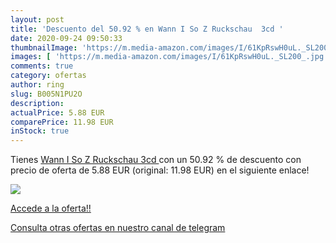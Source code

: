 ```yaml
---
layout: post
title: 'Descuento del 50.92 % en Wann I So Z Ruckschau  3cd '
date: 2020-09-24 09:50:33
thumbnailImage: 'https://m.media-amazon.com/images/I/61KpRswH0uL._SL200_.jpg'
images: [ 'https://m.media-amazon.com/images/I/61KpRswH0uL._SL200_.jpg' ]
comments: true
category: ofertas
author: ring
slug: B005N1PU2O
description:
actualPrice: 5.88 EUR
comparePrice: 11.98 EUR
inStock: true
---
```


Tienes [Wann I So Z Ruckschau  3cd ](https://www.amazon.com/dp/B005N1PU2O/?tag=redken08-20) con un 50.92 % de descuento con precio de oferta de 5.88 EUR (original: 11.98 EUR) en el siguiente enlace!

[![](https://m.media-amazon.com/images/I/61KpRswH0uL._SL200_.jpg)](https://www.amazon.com/dp/B005N1PU2O/?tag=redken08-20)

[Accede a la oferta!!](https://www.amazon.com/dp/B005N1PU2O/?tag=redken08-20)

[Consulta otras ofertas en nuestro canal de telegram](https://t.me/s/ofertas25)
